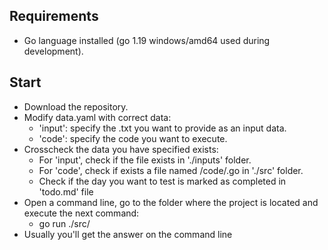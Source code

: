 ## Requirements
- Go language installed (go 1.19 windows/amd64 used during development).
  
## Start
- Download the repository.
- Modify data.yaml with correct data:
  - 'input': specify the .txt you want to provide as an input data.
  - 'code': specify the code you want to execute.
- Crosscheck the data you have specified exists:
  - For 'input', check if the file exists in './inputs' folder.
  - For 'code', check if exists a file named /code/.go in './src' folder.
  - Check if the day you want to test is marked as completed in 'todo.md' file
- Open a command line, go to the folder where the project is located and execute the next command:
  - go run ./src/
- Usually you'll get the answer on the command line
